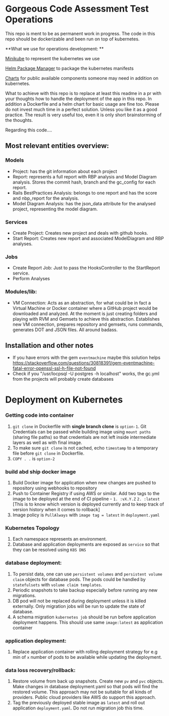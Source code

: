 Gorgeous Code Assessment Test Operations
=======
This repo is ment to be as permanent work in progress.
The code in this repo should be dockerizable and been run on top of
kubernetes.

**What we use for operations development:
**

[Minikube](https://github.com/kubernetes/minikube) to represent the kubernetes we use

[Helm Package Manager](https://github.com/kubernetes/helm) to package the kubernetes manifests

[Charts](https://github.com/kubernetes/charts) for public available components someone may need in addition on kubernetes.

What to achieve with this repo is to replace at least this readme in a pr with your thoughts how to handle the deployment of the app
in this repo. In addition a Dockerfile and a helm chart for basic usage are fine too.
Please do not invest much time in a perfect solution. Unless you like it as a good practice.
The result is very useful too, even it is only short brainstorming of the thoughts.


Regarding this code....


## Most relevant entities overview:

### Models
* Project: has the git information about each project
* Report: represents a full report with RBP analysis and Model Diagram analysis. Stores the commit hash, branch and the gc_config for each report.
* Rails BestPractices Analysis: belongs to one report and has the score and nbp_report for the analysis.
* Model Diagram Analysis: has the json_data attribute for the analysed project, representing the model diagram.

### Services
* Create Project: Creates new project and deals with github hooks.
* Start Report: Creates new report and associated ModelDiagram and RBP analyses.

### Jobs
* Create Report Job: Just to pass the HooksController to the StartReport service.
* Perform Analyses

### Modules/lib:
* VM Connection: Acts as an abstraction, for what could be in fact a Virtual Machine or Docker container where a GitHub project would be downloaded and analyzed. At the moment is just creating folders and playing with RVM and Gemsets to achieve this abstraction. Establishes new VM connection, prepares repository and gemsets, runs commands, generates DOT and JSON files. All around badass.

## Installation and other notes
* If you have errors with the gem `eventmachine` maybe this solution helps <https://stackoverflow.com/questions/30818391/gem-eventmachine-fatal-error-openssl-ssl-h-file-not-found>
* Check if you "/usr/locpsql -U postgres -h localhost" works, the gc.yml from the projects will probably create databases

# Deployment on Kubernetes

### Getting code into container
1. `git clone` in Dockerfile with **single branch clone** is `option-1`. Git Credentials can be passed while building image using `mount paths` (sharing file paths) so that credentials are not left inside intermediate layers as well as with final image.
2. To make sure `git clone` is not cached, echo `timestamp` to a temporary file before `git clone` in Dockerfile.
3. `COPY . .` is `option-2`

### build abd ship docker image
1. Build Docker image for application when new changes are pushed to repository using webhooks to repository
2. Push to Container Registry if using AWS or similar. Add two tags to the image to be deployed at the end of CI pipeline - `1. :vX.Y.Z` `2. :latest`
[This is to know which version is deployed currently and to keep track of version history when it comes to rollback]
3. Image policy is `PullAlways` with `image tag = latest` in `deployment.yaml`

### Kubernetes Topology
1. Each namespace represents an environment.
2. Database and application deployments are exposed as `service` so that they can be resolved using `K8S DNS`

### database deployment:
1. To persist data, one can use `persistent volumes` and `persistent volume claim` objects for database pods. The pods      could be handled by `statefulsets` with `volume claim templates`.
2. Periodic snapshots to take backup especially before running any new migrations.
3. DB pod will not be replaced during deployment unless it is killed externally. Only migration jobs will be run to         update the state of database.
4. A schema migration `kubernetes job` should be run before application deployment happens. This should use same `image:latest` as application container

### application deployment:
1. Replace application container with rolling deployment strategy for e.g min of `x` number of pods to be available while updating the deployment.

### data loss recovery/rollback:
1. Restore volume from back up snapshots. Create new `pv` and `pvc` objects. Make changes in database deployment.yaml so    that pods will find the restored volume. This approach may not be suitable for all kinds of providers. Public cloud providers like AWS do support this approach. 
2. Tag the previously deployed stable image as `latest` and roll out application `deployment.yaml`. Do not run migration    job this time.